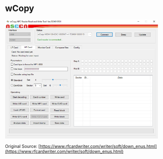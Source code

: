 # wCopy

![wCopy_2024010501](https://raw.githubusercontent.com/skylandersNFC/wCopy/main/images/wCopy_2024010501.jpg)

Original Source: [https://www.rfcardwriter.com/writer/soft/down_enus.html](https://www.rfcardwriter.com/writer/soft/down_enus.html)
